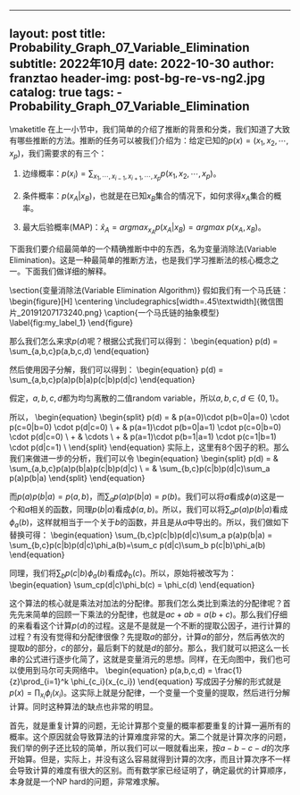 
---
layout:     post
title:      Probability_Graph_07_Variable_Elimination
subtitle:   2022年10月
date:       2022-10-30
author:     franztao
header-img: post-bg-re-vs-ng2.jpg
catalog: true
tags:
    - Probability_Graph_07_Variable_Elimination
---
            

\maketitle
在上一小节中，我们简单的介绍了推断的背景和分类，我们知道了大致有哪些推断的方法。推断的任务可以被我们介绍为：给定已知的$p(x) = (x_1,x_2,\cdots,x_p)$，我们需要求的有三个：

1. 边缘概率：$p(x_i) = \sum_{x_1,\cdots,x_{i-1},x_{i+1},\cdots,x_p}p(x_1,x_2,\cdots,x_p)$。

2. 条件概率：$p(x_A|x_B)$，也就是在已知$x_B$集合的情况下，如何求得$x_A$集合的概率。

3. 最大后验概率(MAP)：$\hat{x}_A=argmax_{x_A}p(x_A|x_B) = argmax\ p(x_A,x_B)$。

下面我们要介绍最简单的一个精确推断中中的东西，名为变量消除法(Variable Elimination)。这是一种最简单的推断方法，也是我们学习推断法的核心概念之一。下面我们做详细的解释。

\section{变量消除法(Variable Elimination Algorithm)}
假如我们有一个马氏链：
\begin{figure}[H]
    \centering
    \includegraphics[width=.45\textwidth]{微信图片_20191207173240.png}
    \caption{一个马氏链的抽象模型}
    \label{fig:my_label_1}
\end{figure}

那么我们怎么来求$p(d)$呢？根据公式我们可以得到：
\begin{equation}
    p(d) = \sum_{a,b,c}p(a,b,c,d)
\end{equation}

然后使用因子分解，我们可以得到：
\begin{equation}
    p(d) = \sum_{a,b,c}p(a)p(b|a)p(c|b)p(d|c)
\end{equation}

假定，$a,b,c,d$都为均匀离散的二值random variable，所以$a,b,c,d\in \{0,1\}$。

所以，
\begin{equation}
    \begin{split}
        p(d) = & p(a=0)\cdot p(b=0|a=0) \cdot p(c=0|b=0) \cdot p(d|c=0) \\
        + & p(a=1)\cdot p(b=0|a=1) \cdot p(c=0|b=0) \cdot p(d|c=0) \\
        + & \cdots \\
        + & p(a=1)\cdot p(b=1|a=1) \cdot p(c=1|b=1) \cdot p(d|c=1) \\
    \end{split}
\end{equation}
实际上，这里有8个因子的积。那么我们来做进一步的分析，我们可以令
\begin{equation}
    \begin{split}
        p(d) 
        = & \sum_{a,b,c}p(a)p(b|a)p(c|b)p(d|c) \\
        = & \sum_{b,c}p(c|b)p(d|c)\sum_a p(a)p(b|a)
    \end{split}
\end{equation}

而$p(a)p(b|a) = p(a,b)$，而$\sum_a p(a)p(b|a) = p(b)$。我们可以将$a$看成$\phi(a)$这是一个和$a$相关的函数，同理$p(b|a)$看成$\phi(a,b)$。所以，我们可以将$\sum_a p(a)p(b|a)$看成$\phi_a(b)$，这样就相当于一个关于$b$的函数，并且是从$a$中导出的。所以，我们做如下替换可得：
\begin{equation}
    \sum_{b,c}p(c|b)p(d|c)\sum_a p(a)p(b|a) = \sum_{b,c}p(c|b)p(d|c)\phi_a(b)=\sum_c p(d|c)\sum_b p(c|b)\phi_a(b)
\end{equation}

同理，我们将$\sum_b p(c|b)\phi_a(b)$看成$\phi_b(c)$。所以，原始将被改写为：
\begin{equation}
    \sum_cp(d|c)\phi_b(c) = \phi_c(d)
\end{equation}

这个算法的核心就是乘法对加法的分配律。那我们怎么类比到乘法的分配律呢？首先先来简单的回顾一下乘法的分配律，也就是$ac+ab=a(b+c)$。那么我们仔细的来看看这个计算$p(d)$的过程。这是不是就是一个不断的提取公因子，进行计算的过程？有没有觉得和分配律很像？先提取$a$的部分，计算$a$的部分，然后再依次的提取$b$的部分，$c$的部分，最后剩下的就是$d$的部分。那么，我们就可以把这么一长串的公式进行逐步化简了，这就是变量消元的思想。同样，在无向图中，我们也可以使用到马尔可夫网络中。
\begin{equation}
    p(a,b,c,d) = \frac{1}{z}\prod_{i=1}^k \phi_{c_i}(x_{c_i})
\end{equation}
写成因子分解的形式就是$p(x) = \prod_{x_i}\phi_i(x_i)$。这实际上就是分配律，一个变量一个变量的提取，然后进行分解计算。同时这种算法的缺点也非常的明显。

首先，就是重复计算的问题，无论计算那个变量的概率都要重复的计算一遍所有的概率。这个原因就会导致算法的计算难度非常的大。第二个就是计算次序的问题，我们举的例子还比较的简单，所以我们可以一眼就看出来，按$a-b-c-d$的次序开始算。但是，实际上，并没有这么容易就得到计算的次序，而且计算次序不一样会导致计算的难度有很大的区别。而有数学家已经证明了，确定最优的计算顺序，本身就是一个NP hard的问题，非常难求解。
























